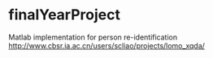 # finalYearProject

Matlab implementation for person re-identification
http://www.cbsr.ia.ac.cn/users/scliao/projects/lomo_xqda/

